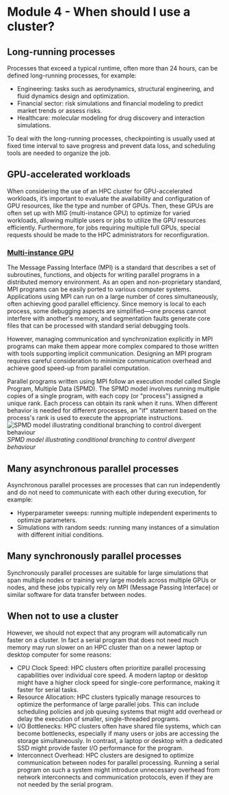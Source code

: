 # Module 4 - When should I use a cluster?

## Long-running processes
Processes that exceed a typical runtime, often more than 24 hours, can be defined long-running processes, for example:
- Engineering: tasks such as aerodynamics, structural engineering, and fluid dynamics design and optimization.
- Financial sector: risk simulations and financial modeling to predict market trends or assess risks.
- Healthcare: molecular modeling for drug discovery and interaction simulations.

To deal with the long-running processes, checkpointing is usually used at fixed time interval to save progress and prevent data loss, and scheduling tools are needed to organize the job.

## GPU-accelerated workloads
When considering the use of an HPC cluster for GPU-accelerated workloads, it’s important to evaluate the availability and configuration of GPU resources, like the type and number of GPUs. Then, these GPUs are often set up with MIG (multi-instance GPU) to optimize for varied workloads, allowing multiple users or jobs to utilize the GPU resources efficiently. Furthermore, for jobs requiring multiple full GPUs, special requests should be made to the HPC administrators for reconfiguration.

### [Multi-instance GPU](https://docs.alliancecan.ca/wiki/MPI)

The Message Passing Interface (MPI) is a standard that describes a set of subroutines, functions, and objects for writing parallel programs in a distributed memory environment. As an open and non-proprietary standard, MPI programs can be easily ported to various computer systems. Applications using MPI can run on a large number of cores simultaneously, often achieving good parallel efficiency. Since memory is local to each process, some debugging aspects are simplified—one process cannot interfere with another's memory, and segmentation faults generate core files that can be processed with standard serial debugging tools.

However, managing communication and synchronization explicitly in MPI programs can make them appear more complex compared to those written with tools supporting implicit communication. Designing an MPI program requires careful consideration to minimize communication overhead and achieve good speed-up from parallel computation.

Parallel programs written using MPI follow an execution model called Single Program, Multiple Data (SPMD). The SPMD model involves running multiple copies of a single program, with each copy (or "process") assigned a unique rank. Each process can obtain its rank when it runs. When different behavior is needed for different processes, an "if" statement based on the process's rank is used to execute the appropriate instructions.
![SPMD model illustrating conditional branching to control divergent behaviour](https://docs.alliancecan.ca/mediawiki/images/8/8a/SPMD_model.png)
*SPMD model illustrating conditional branching to control divergent behaviour*

## Many asynchronous parallel processes
Asynchronous parallel processes are processes that can run independently and do not need to communicate with each other during execution, for example:
- Hyperparameter sweeps: running multiple independent experiments to optimize parameters.
- Simulations with random seeds: running many instances of a simulation with different initial conditions.

## Many synchronously parallel processes
Synchronously parallel processes are suitable for large simulations that span multiple nodes or training very large models across multiple GPUs or nodes, and these jobs typically rely on MPI (Message Passing Interface) or similar software for data transfer between nodes.

## When not to use a cluster
However, we should not expect that any program will automatically run faster on a cluster. In fact a serial program that does not need much memory may run slower on an HPC cluster than on a newer laptop or desktop computer for some reasons:
- CPU Clock Speed: HPC clusters often prioritize parallel processing capabilities over individual core speed. A modern laptop or desktop might have a higher clock speed for single-core performance, making it faster for serial tasks.
- Resource Allocation: HPC clusters typically manage resources to optimize the performance of large parallel jobs. This can include scheduling policies and job queuing systems that might add overhead or delay the execution of smaller, single-threaded programs.
- I/O Bottlenecks: HPC clusters often have shared file systems, which can become bottlenecks, especially if many users or jobs are accessing the storage simultaneously. In contrast, a laptop or desktop with a dedicated SSD might provide faster I/O performance for the program.
- Interconnect Overhead: HPC clusters are designed to optimize communication between nodes for parallel processing. Running a serial program on such a system might introduce unnecessary overhead from network interconnects and communication protocols, even if they are not needed by the serial program.
